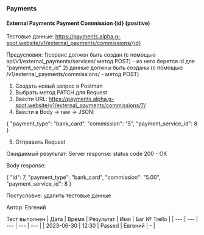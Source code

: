 ### Payments
#### External Payments Payment Commission {id} (positive)

Тестовые данные: https://payments.alpha.g-spot.website/v1/external_payments/commissions/{id}


Предусловия:    1)сервис должен быть создан (с помощью api/v1/external_payments/services/ метод POST) - из него берется id для "payment_service_id"
                2) данные должны быть созданы (с помощью /v1/external_payments/commissions/ - метод POST)


1. Создать новый запрос в Postman
2. Выбрать метод PATCH для Request
3. Ввести URL: https://payments.alpha.g-spot.website/v1/external_payments/commissions/7/
4. Ввести в Body -> raw -> JSON:

{
  "payment_type": "bank_card",
  "commission": "5",
  "payment_service_id": 8
}

5. Отправить Request

Ожидаемый результат: Server response: status code 200 - OK

Body response:

{
    "id": 7,
    "payment_type": "bank_card",
    "commission": "5.00",
    "payment_service_id": 8
}


Постусловие: удалить тестовые данные

Автор: Евгений

Тест выполнен
| Дата | Время | Результат | Имя | Баг № Trello |
| --- | --- | --- | --- | --- |
| 2023-06-30 | 12:30 | Passed | Евгений | - | 